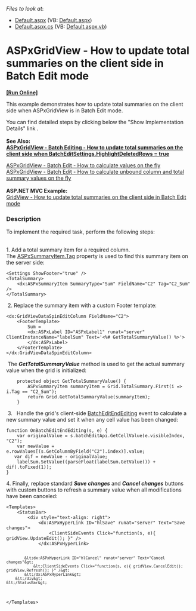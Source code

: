 <!-- default file list -->
*Files to look at*:

* [Default.aspx](./CS/Default.aspx) (VB: [Default.aspx](./VB/Default.aspx))
* [Default.aspx.cs](./CS/Default.aspx.cs) (VB: [Default.aspx.vb](./VB/Default.aspx.vb))
<!-- default file list end -->
# ASPxGridView - How to update total summaries on the client side in Batch Edit mode
<!-- run online -->
**[[Run Online]](https://codecentral.devexpress.com/t114923/)**
<!-- run online end -->


<p>This example demonstrates how to update total summaries on the client side when ASPxGridView is in Batch Edit mode. </p>
<p>You can find detailed steps by clicking below the "Show Implementation Details" link .<br><br><strong>See Also:<br><a href="https://www.devexpress.com/Support/Center/p/T517531">ASPxGridView - Batch Editing - How to update total summaries on the client side when BatchEditSettings.HighlightDeletedRows = true</a></strong></p>
<p><a href="https://www.devexpress.com/Support/Center/p/T114539">ASPxGridView - Batch Edit - How to calculate values on the fly</a> <br><a href="https://www.devexpress.com/Support/Center/p/T116925">ASPxGridView - Batch Edit - How to calculate unbound column and total summary values on the fly</a> <br><br><strong>ASP.NET MVC Example:</strong><br><a href="https://www.devexpress.com/Support/Center/p/T137186">GridView - How to update total summaries on the client side in Batch Edit mode</a></p>


<h3>Description</h3>

<p>To implement the required task, perform the following steps:</p>
<p><br>1. Add a total summary item for a required column. The&nbsp;<a href="https://documentation.devexpress.com/#AspNet/DevExpressWebASPxGridViewASPxSummaryItem_Tagtopic">ASPxSummaryItem.Tag</a>&nbsp;property is used to find this summary item on the server side:&nbsp;</p>
<code lang="aspx">&lt;Settings ShowFooter="true" /&gt;
&lt;TotalSummary&gt;
	&lt;dx:ASPxSummaryItem SummaryType="Sum" FieldName="C2" Tag="C2_Sum" /&gt;
&lt;/TotalSummary&gt;
</code>
<p>&nbsp;2. Replace&nbsp;the summary item with a custom Footer template:</p>
<code lang="aspx">&lt;dx:GridViewDataSpinEditColumn FieldName="C2"&gt;
	&lt;FooterTemplate&gt;
		Sum =
		&lt;dx:ASPxLabel ID="ASPxLabel1" runat="server" ClientInstanceName="labelSum" Text='&lt;%# GetTotalSummaryValue() %&gt;'&gt;
		&lt;/dx:ASPxLabel&gt;
	&lt;/FooterTemplate&gt;
&lt;/dx:GridViewDataSpinEditColumn&gt;</code>
<p>&nbsp;The&nbsp;<strong><em>GetTotalSummaryValue</em></strong><em>&nbsp;</em>method is used to get the actual summary value when the grid is initialized:</p>
<code lang="cs">    protected object GetTotalSummaryValue() {
        ASPxSummaryItem summaryItem = Grid.TotalSummary.First(i =&gt; i.Tag == "C2_Sum");
        return Grid.GetTotalSummaryValue(summaryItem);
    }
</code>
<p>&nbsp;3. &nbsp;&nbsp;Handle the grid's client-side&nbsp;<a href="https://documentation.devexpress.com/#AspNet/DevExpressWebASPxGridViewScriptsASPxClientGridView_BatchEditEndEditingtopic">BatchEditEndEditing</a>&nbsp;event to calculate a new summary value and set it when any cell value has been changed:</p>
<code lang="js">function OnBatchEditEndEditing(s, e) {
	var originalValue = s.batchEditApi.GetCellValue(e.visibleIndex, "C2");
	var newValue = e.rowValues[(s.GetColumnByField("C2").index)].value;
&nbsp;	var dif = newValue - originalValue;
	labelSum.SetValue((parseFloat(labelSum.GetValue()) + dif).toFixed(1));
}
</code>
<p>4. Finally, replace standard <em><strong>Save changes</strong></em> and <em><strong>Cancel changes</strong></em> buttons with custom buttons to refresh a summary value when all modifications have been canceled:</p>
<code lang="aspx">&lt;Templates&gt;
	&lt;StatusBar&gt;
		&lt;div style="text-align: right"&gt;
			&lt;dx:ASPxHyperLink ID="hlSave" runat="server" Text="Save changes"&gt;
				&lt;ClientSideEvents Click="function(s, e){ gridView.UpdateEdit(); }" /&gt;
			&lt;/dx:ASPxHyperLink&gt;
			 
			&lt;dx:ASPxHyperLink ID="hlCancel" runat="server" Text="Cancel changes"&gt;
				&lt;ClientSideEvents Click="function(s, e){ gridView.CancelEdit(); gridView.Refresh(); }" /&gt;
			&lt;/dx:ASPxHyperLink&gt;
		&lt;/div&gt;
	&lt;/StatusBar&gt;
&lt;/Templates&gt;</code>

<br/>


